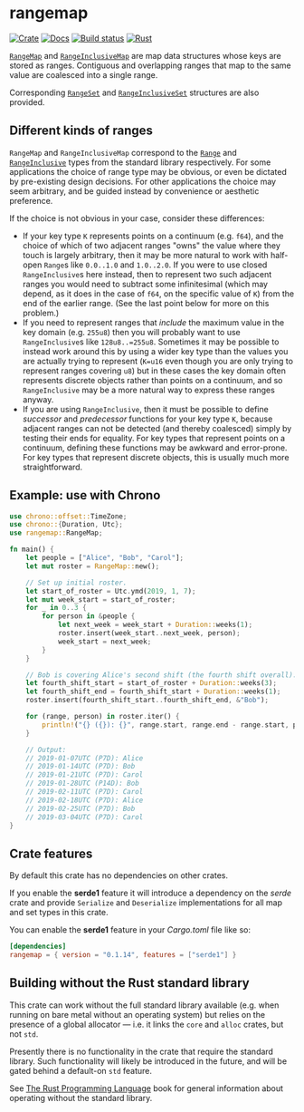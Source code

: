 # rangemap

[![Crate](https://img.shields.io/crates/v/rangemap.svg)](https://crates.io/crates/rangemap)
[![Docs](https://docs.rs/rangemap/badge.svg)](https://docs.rs/rangemap)
[![Build status](https://github.com/jeffparsons/rangemap/workflows/CI/badge.svg)](https://github.com/jeffparsons/rangemap/actions)
[![Rust](https://img.shields.io/badge/rust-1.46%2B-blue.svg?maxAge=3600)](https://github.com/jeffparsons/rangemap) <!-- Don't forget to update the GitHub actions config when bumping minimum Rust version. -->

[`RangeMap`] and [`RangeInclusiveMap`] are map data structures whose keys
are stored as ranges. Contiguous and overlapping ranges that map to the same
value are coalesced into a single range.

Corresponding [`RangeSet`] and [`RangeInclusiveSet`] structures are also provided.


## Different kinds of ranges

`RangeMap` and `RangeInclusiveMap` correspond to the [`Range`]
and [`RangeInclusive`] types from the standard library respectively.
For some applications the choice of range type may be obvious,
or even be dictated by pre-existing design decisions. For other applications
the choice may seem arbitrary, and be guided instead by convenience or
aesthetic preference.

If the choice is not obvious in your case, consider these differences:

- If your key type `K` represents points on a continuum (e.g. `f64`),
  and the choice of which of two adjacent ranges "owns" the value
  where they touch is largely arbitrary, then it may be more natural
  to work with half-open `Range`s like `0.0..1.0` and `1.0..2.0`. If you
  were to use closed `RangeInclusive`s here instead, then to represent two such adjacent
  ranges you would need to subtract some infinitesimal (which may depend,
  as it does in the case of `f64`, on the specific value of `K`)
  from the end of the earlier range. (See the last point below for more
  on this problem.)
- If you need to represent ranges that _include_ the maximum
  value in the key domain (e.g. `255u8`) then you will
  probably want to use `RangeInclusive`s like `128u8..=255u8`. Sometimes
  it may be possible to instead work around this by using a wider key
  type than the values you are actually trying to represent (`K=u16`
  even though you are only trying to represent ranges covering `u8`)
  but in these cases the key domain often represents discrete objects
  rather than points on a continuum, and so `RangeInclusive` may
  be a more natural way to express these ranges anyway.
- If you are using `RangeInclusive`, then it must be possible to define
  _successor_ and _predecessor_ functions for your key type `K`,
  because adjacent ranges can not be detected (and thereby coalesced)
  simply by testing their ends for equality. For key types that represent
  points on a continuum, defining these functions may be awkward and error-prone.
  For key types that represent discrete objects, this is usually much
  more straightforward.


## Example: use with Chrono

```rust
use chrono::offset::TimeZone;
use chrono::{Duration, Utc};
use rangemap::RangeMap;

fn main() {
    let people = ["Alice", "Bob", "Carol"];
    let mut roster = RangeMap::new();

    // Set up initial roster.
    let start_of_roster = Utc.ymd(2019, 1, 7);
    let mut week_start = start_of_roster;
    for _ in 0..3 {
        for person in &people {
            let next_week = week_start + Duration::weeks(1);
            roster.insert(week_start..next_week, person);
            week_start = next_week;
        }
    }

    // Bob is covering Alice's second shift (the fourth shift overall).
    let fourth_shift_start = start_of_roster + Duration::weeks(3);
    let fourth_shift_end = fourth_shift_start + Duration::weeks(1);
    roster.insert(fourth_shift_start..fourth_shift_end, &"Bob");

    for (range, person) in roster.iter() {
        println!("{} ({}): {}", range.start, range.end - range.start, person);
    }

    // Output:
    // 2019-01-07UTC (P7D): Alice
    // 2019-01-14UTC (P7D): Bob
    // 2019-01-21UTC (P7D): Carol
    // 2019-01-28UTC (P14D): Bob
    // 2019-02-11UTC (P7D): Carol
    // 2019-02-18UTC (P7D): Alice
    // 2019-02-25UTC (P7D): Bob
    // 2019-03-04UTC (P7D): Carol
}
```


## Crate features

By default this crate has no dependencies on other crates.

If you enable the **serde1** feature it will introduce a dependency on
the _serde_ crate and provide `Serialize` and `Deserialize`
implementations for all map and set types in this crate.

You can enable the **serde1** feature in your _Cargo.toml_ file like so:

```toml
[dependencies]
rangemap = { version = "0.1.14", features = ["serde1"] }
```


## Building without the Rust standard library

This crate can work without the full standard library available
(e.g. when running on bare metal without an operating system)
but relies on the presence of a global allocator &mdash;
i.e. it links the `core` and `alloc` crates, but not `std`.

Presently there is no functionality in the crate that require
the standard library. Such functionality will likely be
introduced in the future, and will be gated behind a default-on
`std` feature.

See [The Rust Programming Language](https://doc.rust-lang.org/1.7.0/book/no-stdlib.html)
book for general information about operating without the standard library.



[`RangeMap`]: https://docs.rs/rangemap/latest/rangemap/struct.RangeMap.html
[`RangeInclusiveMap`]: https://docs.rs/rangemap/latest/rangemap/struct.RangeInclusiveMap.html
[`RangeSet`]: https://docs.rs/rangemap/latest/rangemap/struct.RangeSet.html
[`RangeInclusiveSet`]: https://docs.rs/rangemap/latest/rangemap/struct.RangeInclusiveSet.html
[`Range`]: https://doc.rust-lang.org/stable/std/ops/struct.Range.html
[`RangeInclusive`]: https://doc.rust-lang.org/stable/std/ops/struct.RangeInclusive.html
